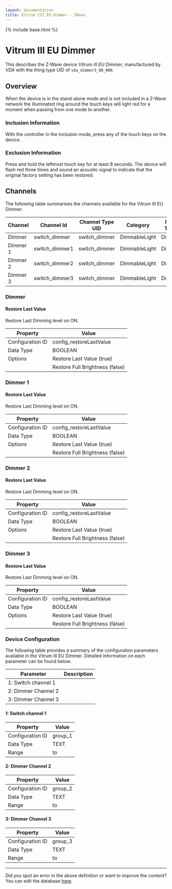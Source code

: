 ```yaml
---
layout: documentation
title: Vitrum III EU Dimmer - ZWave
---
```


{% include base.html %}

# Vitrum III EU Dimmer

This describes the Z-Wave device *Vitrum III EU Dimmer*, manufactured by *VDA* with the thing type UID of ```vda_dimmer3_00_000```. 

  


## Overview 

When the device is in the stand-alone mode and is not included in a Z-Wave network the illuminated ring around the touch keys will light red for a moment when passing from one mode to another.

  


### Inclusion Information 

With the controller in the inclusion mode, press any of the touch keys on the device.

  


### Exclusion Information 

Press and hold the leftmost touch key for at least 8 seconds. The device will flash red three times and sound an acoustic signal to indicate that the original factory setting has been restored.


## Channels
The following table summarises the channels available for the Vitrum III EU Dimmer.

| Channel | Channel Id | Channel Type UID | Category | Item Type |
|---------|------------|------------------|----------|-----------|
| Dimmer | switch_dimmer | switch_dimmer | DimmableLight | Dimmer |
| Dimmer 1 | switch_dimmer1 | switch_dimmer | DimmableLight | Dimmer |
| Dimmer 2 | switch_dimmer2 | switch_dimmer | DimmableLight | Dimmer |
| Dimmer 3 | switch_dimmer3 | switch_dimmer | DimmableLight | Dimmer |


### Dimmer

#### Restore Last Value

Restore Last Dimming level on ON.


| Property         | Value    |
|------------------|----------|
| Configuration ID | config_restoreLastValue |
| Data Type        | BOOLEAN || Default Value | true |
| Options | Restore Last Value (true) |
|  | Restore Full Brightness (false) |


### Dimmer 1

#### Restore Last Value

Restore Last Dimming level on ON.


| Property         | Value    |
|------------------|----------|
| Configuration ID | config_restoreLastValue |
| Data Type        | BOOLEAN || Default Value | true |
| Options | Restore Last Value (true) |
|  | Restore Full Brightness (false) |


### Dimmer 2

#### Restore Last Value

Restore Last Dimming level on ON.


| Property         | Value    |
|------------------|----------|
| Configuration ID | config_restoreLastValue |
| Data Type        | BOOLEAN || Default Value | true |
| Options | Restore Last Value (true) |
|  | Restore Full Brightness (false) |


### Dimmer 3

#### Restore Last Value

Restore Last Dimming level on ON.


| Property         | Value    |
|------------------|----------|
| Configuration ID | config_restoreLastValue |
| Data Type        | BOOLEAN || Default Value | true |
| Options | Restore Last Value (true) |
|  | Restore Full Brightness (false) |


### Device Configuration
The following table provides a summary of the configuration parameters available in the Vitrum III EU Dimmer.
Detailed information on each parameter can be found below.

| Parameter   | Description |
|-------------|-------------|
| 1: Switch channel 1 |  |
| 2: Dimmer Channel 2 |  |
| 3: Dimmer Channel 3 |  |


#### 1: Switch channel 1


| Property         | Value    |
|------------------|----------|
| Configuration ID | group_1 |
| Data Type        | TEXT |
| Range |  to  |


#### 2: Dimmer Channel 2


| Property         | Value    |
|------------------|----------|
| Configuration ID | group_2 |
| Data Type        | TEXT |
| Range |  to  |


#### 3: Dimmer Channel 3


| Property         | Value    |
|------------------|----------|
| Configuration ID | group_3 |
| Data Type        | TEXT |
| Range |  to  |


---

Did you spot an error in the above definition or want to improve the content?
You can edit the database [here](http://www.cd-jackson.com/index.php/zwave/zwave-device-database/zwave-device-list/devicesummary/475).
